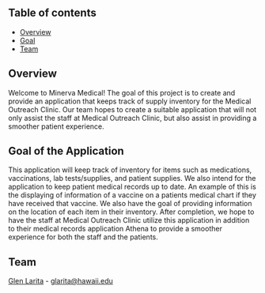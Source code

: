 ## Table of contents

* [Overview](#overview)
* [Goal](#goal-of-the-application)
* [Team](#team)

## Overview

Welcome to Minerva Medical! The goal of this project is to create and provide an application that keeps track of supply inventory for the Medical Outreach Clinic. 
Our team hopes to create a suitable application that will not only assist the staff at Medical Outreach Clinic, but also assist in providing a smoother patient experience. 

## Goal of the Application
This application will keep track of inventory for items such as medications, vaccinations, lab tests/supplies, and patient supplies. We also intend for the application to keep patient medical records up to date. An example of this is the displaying of information of a vaccine on a patients medical chart if they have received that vaccine. We also have the goal of providing information on the location of each item in their inventory. After completion, we hope to have the staff at Medical Outreach Clinic utilize this application in addition to their medical records application Athena to provide a smoother experience for both the staff and the patients. 

## Team

[Glen Larita](https://glarita.github.io/) - glarita@hawaii.edu
